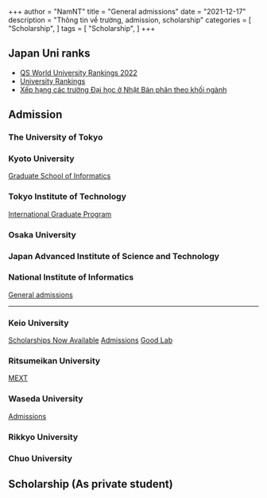 
+++
author = "NamNT"
title = "General admissions"
date = "2021-12-17"
description = "Thông tin về trường, admission, scholarship"
categories = [
    "Scholarship",
]
tags = [
    "Scholarship",
]
+++

## Japan Uni ranks
* [QS World University Rankings 2022](https://www.topuniversities.com/university-rankings/world-university-rankings/2022)
* [University Rankings](https://www.4icu.org/jp/)
* [Xếp hạng các trường Đại học ở Nhật Bản phân theo khối ngành](https://jnavi.yoiwork.com/vi/topuniversityinjapan-vi/)

## Admission

### The University of Tokyo

### Kyoto University
[Graduate School of Informatics](http://www.i.kyoto-u.ac.jp/admission/application.html)


### Tokyo Institute of Technology
[International Graduate Program](https://www.titech.ac.jp/english/admissions/prospective-students/international/international-graduate)

### Osaka University

### Japan Advanced Institute of Science and Technology

###  National Institute of Informatics 
[General admissions](https://www.nii.ac.jp/graduate/en/entrance/general-admissions/)

---

### Keio University
[Scholarships Now Available](https://www.ic.keio.ac.jp/en/life/scholarship/available.html)
[Admissions](https://www.st.keio.ac.jp/en/admissions/application.html)
[Good Lab](http://www.hvrl.ics.keio.ac.jp/openings/)

### Ritsumeikan University
[MEXT](http://en.ritsumei.ac.jp/admissions/monbukagakusho-university-recommendation/?fbclid=IwAR3mBgLH1jqq0bPgrPvGHo-tfRMB7fBD3g0EdwLhrFzanjbL1dnJo4ka2GA)

### Waseda University
[Admissions](https://www.waseda.jp/fsci/admissions_gs/)

### Rikkyo University

### Chuo University

## Scholarship (As private student)